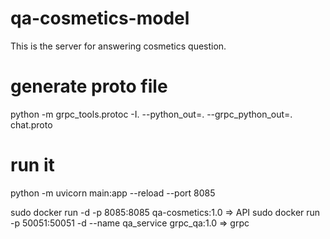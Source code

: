 # qa-cosmetics-model
This is the server for answering cosmetics question.

# generate proto file
python -m grpc_tools.protoc -I. --python_out=. --grpc_python_out=. chat.proto

# run it
python -m uvicorn main:app --reload --port 8085

sudo docker run -d -p 8085:8085 qa-cosmetics:1.0  => API
sudo docker run -p 50051:50051 -d --name qa_service grpc_qa:1.0 => grpc
